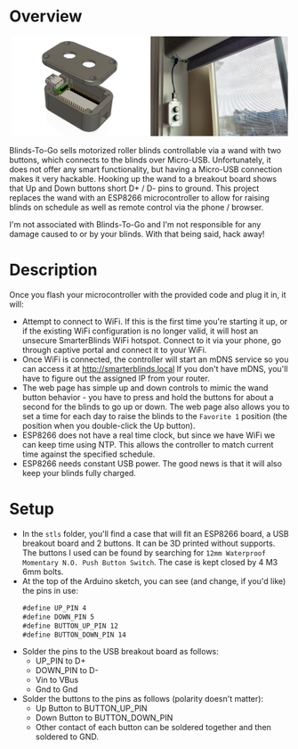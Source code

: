 # Overview
<p align="center">
<img src="images/render.png" width="49%"></img>
<img src="images/blinds.png" width="49%">
</p>
Blinds-To-Go sells motorized roller blinds controllable via a wand with two buttons, which connects to the blinds over Micro-USB. Unfortunately, it does not offer any smart functionality, but having a Micro-USB connection makes it very hackable. Hooking up the wand to a breakout board shows that Up and Down buttons short D+ / D- pins to ground. This project replaces the wand with an ESP8266 microcontroller to allow for raising blinds on schedule as well as remote control via the phone / browser. 


I'm not associated with Blinds-To-Go and I'm not responsible for any damage caused to or by your blinds. With that being said, hack away!

# Description
Once you flash your microcontroller with the provided code and plug it in, it will:
* Attempt to connect to WiFi. If this is the first time you're starting it up, or if the existing WiFi configuration is no longer valid, it will host an unsecure SmarterBlinds WiFi hotspot. Connect to it via your phone, go through captive portal and connect it to your WiFi.
* Once WiFi is connected, the controller will start an mDNS service so you can access it at http://smarterblinds.local If you don't have mDNS, you'll have to figure out the assigned IP from your router.
* The web page has simple up and down controls to mimic the wand button behavior - you have to press and hold the buttons for about a second for the blinds to go up or down. The web page also allows you to set a time for each day to raise the blinds to the `Favorite 1` position (the position when you double-click the Up button).
* ESP8266 does not have a real time clock, but since we have WiFi we can keep time using NTP. This allows the controller to match current time against the specified schedule.
* ESP8266 needs constant USB power. The good news is that it will also keep your blinds fully charged.

# Setup
* In the `stls` folder, you'll find a case that will fit an ESP8266 board, a USB breakout board and 2 buttons. It can be 3D printed without supports. The buttons I used can be found by searching for `12mm Waterproof Momentary N.O. Push Button Switch`. The case is kept closed by 4 M3 6mm bolts.
* At the top of the Arduino sketch, you can see (and change, if you'd like) the pins in use:
    ```
    #define UP_PIN 4
    #define DOWN_PIN 5
    #define BUTTON_UP_PIN 12
    #define BUTTON_DOWN_PIN 14
    ```
* Solder the pins to the USB breakout board as follows:
    * UP_PIN to D+
    * DOWN_PIN to D-
    * Vin to VBus
    * Gnd to Gnd
* Solder the buttons to the pins as follows (polarity doesn't matter):
    * Up Button to BUTTON_UP_PIN
    * Down Button to BUTTON_DOWN_PIN
    * Other contact of each button can be soldered together and then soldered to GND.